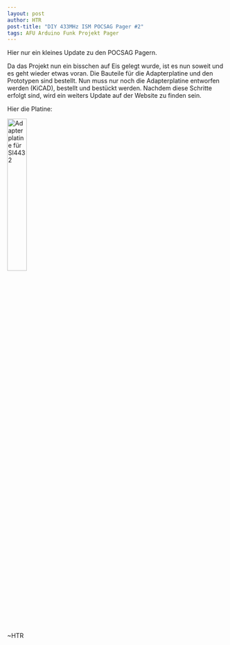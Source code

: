 ```yaml
---
layout: post
author: HTR
post-title: "DIY 433MHz ISM POCSAG Pager #2"
tags: AFU Arduino Funk Projekt Pager
---
```


Hier nur ein kleines Update zu den POCSAG Pagern.

Da das Projekt nun ein bisschen auf Eis gelegt wurde, ist es nun soweit und es geht wieder etwas voran.
Die Bauteile für die Adapterplatine und den Prototypen sind bestellt.
Nun muss nur noch die Adapterplatine entworfen werden (KiCAD), bestellt und bestückt werden.
Nachdem diese Schritte erfolgt sind, wird ein weiters Update auf der Website zu finden sein.

Hier die Platine:

<img src="{{ layout.post_assets | liquify }}/adapter.jpg" class="picture_center" style="width: 30%; height: auto;" alt="Adapterplatine für SI4432"/>

~HTR